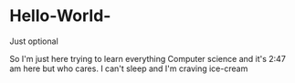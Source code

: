 # Hello-World-
Just optional 


So I'm just here trying to learn everything Computer science and it's 2:47 am here but who cares.
 I can't sleep and I'm craving ice-cream 
